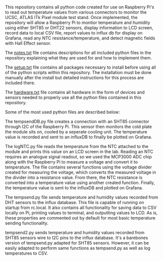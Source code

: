 This repository contains all python code created for use on Raspberry Pi's to read out temperature values from various connectors to monitor the UCSC, ATLAS ITk Pixel module test stand. Once implemented, the repository will allow a Raspberry Pi to montior temperature and humidity using either SHT85 or DHT22 sensors, display information to LCD screen, record data to local CSV file, report values to influx db for display on Grafana, read any NTC resistance/temperature, and detect magnetic fields with Hall Effect sensor.

The [notes.txt](https://github.com/npeake/Raspberry-Pi-Monitoring/blob/main/notes.txt) file contains descriptions for all included python files in the repository explaining what they are used for and how to implement them.

The [setup.txt](https://github.com/npeake/Raspberry-Pi-Monitoring/blob/main/setup.txt) file contains all packages necessary to install before using all of the python scripts within this repository. The installation must be done manually after the install but detailed instructions for this process are included there. 

The [hardware.txt](https://github.com/npeake/Raspberry-Pi-Monitoring/blob/main/hardware.txt) file contains all hardware in the form of devices and sensors needed to properly use all the python files contained in this repository.

Some of the most used python files are described below:

The tempsendDB.py file creates a connection with an SHT85 connector through I2C of the Raspberry Pi. This sensor then monitors the cold plate the module sits on, cooled by a seperate cooling unit. The temperature value is recorded and sent to an influxDB to finally be plotted on Grafana.

The logNTC.py file reads the temperature from the NTC attached to the module and prints this value on an LCD screen in the lab. Reading an NTC requires an analogue signal readout, so we used the MCP3000 ADC chip along with the Raspberry Pi to measure a voltage and convert it to temperature. The file contains several functions using the voltage divider created for measuring the voltage, which converts the measured voltage in the divider into a resistance value. From there, the NTC resistance is converted into a temperature value using another created function. Finally, the temperature value is sent to the influxDB and plotted on Grafana. 

The tempsend.py file sends temperature and humidity values recorded from DHT sensors to the influx database. This file is capable of running on startup from rc.local. It also contains all functionality for saving data to CSV locally on Pi, printing values to terminal, and outputting values to LCD. As is, these properties are commented out by default for most basic temperature sending functionality. 

tempsend2.py sends temperature and humidity values recorded from SHT85 sensors wire to I2C pins to the influx database. It's a barebones version of tempsend.py adapted for SHT85 sensors. However, it can be easily adapted to perform same functions as tempsend.py as well as log temperatures to CSV. 

